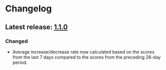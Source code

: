 # Changelog

## Latest release: [1.1.0](https://github.com/UCL/isenseflu-publish-javaee/releases/tag/v1.1.0)

### Changed

- Average increase/decrease rate now calculated based on the scores from the last 7 days compared to the scores from the preceding 28-day period.
